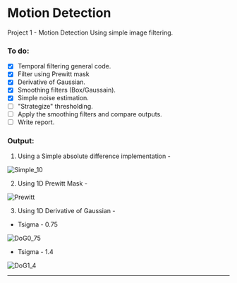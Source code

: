 # Motion Detection
Project 1 - Motion Detection Using simple image filtering. 

###  To do:

- [x] Temporal filtering general code.
- [x] Filter using Prewitt mask
- [x] Derivative of Gaussian.
- [x] Smoothing filters (Box/Gaussain).
- [x] Simple noise estimation.
- [ ] "Strategize" thresholding.
- [ ] Apply the smoothing filters and compare outputs.
- [ ] Write report.
 
 ### Output:

1. Using a Simple absolute difference implementation -

![Simple_10](https://user-images.githubusercontent.com/117113574/219977344-b6737822-db0b-448e-9b6f-4a6e9e83ad2f.gif)

2. Using 1D Prewitt Mask -

![Prewitt](https://user-images.githubusercontent.com/117113574/219977349-c843a8f3-b41d-4070-b8a4-ea8754d26104.gif)

3. Using 1D Derivative of Gaussian -
 - Tsigma - 0.75

![DoG0_75](https://user-images.githubusercontent.com/117113574/219977347-de5a5ad3-137c-4eff-886b-f1debcace1ec.gif)

 - Tsigma - 1.4

![DoG1_4](https://user-images.githubusercontent.com/117113574/219977346-ec9b76dc-897a-4546-990d-ab2d075c7c3a.gif)





---
